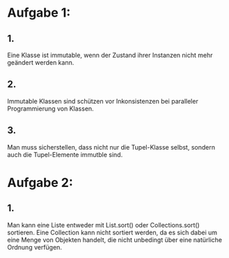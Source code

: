 # Aufgabe 1:
## 1.
Eine Klasse ist immutable, wenn der Zustand ihrer Instanzen nicht mehr geändert werden kann.

## 2.
Immutable Klassen sind schützen vor Inkonsistenzen bei paralleler Programmierung von Klassen.

## 3.
Man muss sicherstellen, dass nicht nur die Tupel-Klasse selbst, sondern auch die Tupel-Elemente immutble sind.

# Aufgabe 2:
## 1.
Man kann eine Liste entweder mit List.sort() oder Collections.sort() sortieren.
Eine Collection kann nicht sortiert werden, da es sich dabei um eine Menge von Objekten handelt, die nicht unbedingt 
über eine natürliche Ordnung verfügen.

